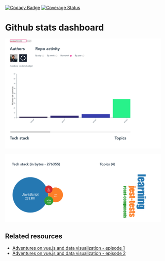 [![Codacy Badge](https://api.codacy.com/project/badge/Grade/2b667a5226ba4e49b09cdb792d225601)](https://app.codacy.com/gh/marabesi/github-stats-dashboard?utm_source=github.com&utm_medium=referral&utm_content=marabesi/github-stats-dashboard&utm_campaign=Badge_Grade_Settings)
[![Coverage Status](https://coveralls.io/repos/github/marabesi/github-stats-dashboard/badge.svg?branch=main)](https://coveralls.io/github/marabesi/github-stats-dashboard?branch=main)

# Github stats dashboard

![Activity](webapp/activity.png)

![Details](webapp/details.png)

## Related resources

- [Adventures on vue.js and data visualization - episode 1](https://marabesi.com/web/2021/11/22/adventures-on-vuejs-and-data-visualization)
- [Adventures on vue.js and data visualization - episode 2](https://marabesi.com/web/2022/01/16/adventures-on-vuejs-and-data-visualization-ep2)
